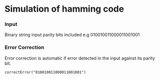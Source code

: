 # Simulation of hamming code

### Input
Binary string input parity bits included e.g 010010011000011001001 

### Error Correction
Error correction is automatic if error detected in the input against its parity bit.

`correctError("010010011000011001001")`